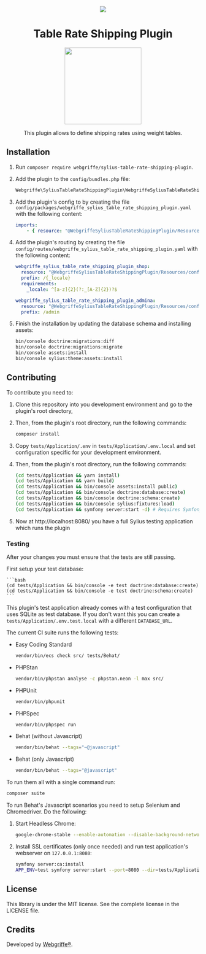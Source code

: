 <p align="center">
    <a href="https://sylius.com" target="_blank">
        <img src="https://demo.sylius.com/assets/shop/img/logo.png" />
    </a>
</p>

<h1 align="center">Table Rate Shipping Plugin</h1>

<p align="center"><a href="https://sylius.com/plugins/" target="_blank"><img src="https://sylius.com/assets/badge-approved-by-sylius.png" width="200"></a></p>
<p align="center">This plugin allows to define shipping rates using weight tables.</p>

## Installation

1. Run `composer require webgriffe/sylius-table-rate-shipping-plugin`.

2. Add the plugin to the `config/bundles.php` file:

   ```php
   Webgriffe\SyliusTableRateShippingPlugin\WebgriffeSyliusTableRateShippingPlugin::class => ['all' => true],
   ```

3. Add the plugin's config to by creating the file `config/packages/webgriffe_sylius_table_rate_shipping_plugin.yaml` with the following content:

   ```yaml
   imports:
       - { resource: "@WebgriffeSyliusTableRateShippingPlugin/Resources/config/config.yml" }
   ```

4. Add the plugin's routing by creating the file `config/routes/webgriffe_sylius_table_rate_shipping_plugin.yaml` with the following content:

   ```yaml
   webgriffe_sylius_table_rate_shipping_plugin_shop:
     resource: "@WebgriffeSyliusTableRateShippingPlugin/Resources/config/shop_routing.yml"
     prefix: /{_locale}
     requirements:
       _locale: ^[a-z]{2}(?:_[A-Z]{2})?$
   
   webgriffe_sylius_table_rate_shipping_plugin_admina:
     resource: "@WebgriffeSyliusTableRateShippingPlugin/Resources/config/admin_routing.yml"
     prefix: /admin
   
   ```

5. Finish the installation by updating the database schema and installing assets:

   ```bash
   bin/console doctrine:migrations:diff
   bin/console doctrine:migrations:migrate
   bin/console assets:install
   bin/console sylius:theme:assets:install
   ```

## Contributing

To contribute you need to:

1. Clone this repository into you development environment and go to the plugin's root directory,

2. Then, from the plugin's root directory, run the following commands:

   ```bash
   composer install
   ```

3. Copy `tests/Application/.env` in `tests/Application/.env.local` and set configuration specific for your development environment.

4. Then, from the plugin's root directory, run the following commands:

   ```bash
   (cd tests/Application && yarn install)
   (cd tests/Application && yarn build)
   (cd tests/Application && bin/console assets:install public)
   (cd tests/Application && bin/console doctrine:database:create)
   (cd tests/Application && bin/console doctrine:schema:create)
   (cd tests/Application && bin/console sylius:fixtures:load)
   (cd tests/Application && symfony server:start -d) # Requires Symfony CLI (https://symfony.com/download)
   ```

5. Now at http://localhost:8080/ you have a full Sylius testing application which runs the plugin

### Testing

After your changes you must ensure that the tests are still passing.

First setup your test database:

    ```bash
    (cd tests/Application && bin/console -e test doctrine:database:create)
    (cd tests/Application && bin/console -e test doctrine:schema:create)
    ```

This plugin's test application already comes with a test configuration that uses SQLite as test database.
If you don't want this you can create a `tests/Application/.env.test.local` with a different `DATABASE_URL`.

The current CI suite runs the following tests:

* Easy Coding Standard

  ```bash
  vendor/bin/ecs check src/ tests/Behat/
  ```

* PHPStan

  ```bash
  vendor/bin/phpstan analyse -c phpstan.neon -l max src/
  ```

* PHPUnit

  ```bash
  vendor/bin/phpunit
  ```

* PHPSpec

  ```bash
  vendor/bin/phpspec run
  ```

* Behat (without Javascript)

  ```bash
  vendor/bin/behat --tags="~@javascript"
  ```

* Behat (only Javascript)

  ```bash
  vendor/bin/behat --tags="@javascript"
  ```

To run them all with a single command run:

```bash
composer suite
```

To run Behat's Javascript scenarios you need to setup Selenium and Chromedriver. Do the following:

1. Start Headless Chrome:

      ```bash
      google-chrome-stable --enable-automation --disable-background-networking --no-default-browser-check --no-first-run --disable-popup-blocking --disable-default-apps --allow-insecure-localhost --disable-translate --disable-extensions --no-sandbox --enable-features=Metal --headless --remote-debugging-port=9222 --window-size=2880,1800 --proxy-server='direct://' --proxy-bypass-list='*' http://127.0.0.1
      ```

2. Install SSL certificates (only once needed) and run test application's webserver on `127.0.0.1:8080`:

      ```bash
      symfony server:ca:install
      APP_ENV=test symfony server:start --port=8080 --dir=tests/Application/public --daemon
      ```

License
-------
This library is under the MIT license. See the complete license in the LICENSE file.

Credits
-------
Developed by [Webgriffe®](http://www.webgriffe.com/).

